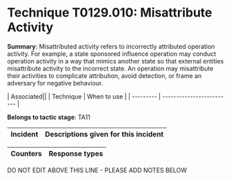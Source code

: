 # Technique T0129.010: Misattribute Activity

**Summary**: Misattributed activity refers to incorrectly attributed operation activity. For example, a state sponsored influence operation may conduct operation activity in a way that mimics another state so that external entities misattribute activity to the incorrect state. An operation may misattribute their activities to complicate attribution, avoid detection, or frame an adversary for negative behaviour.


| Associated||
| Technique | When to use |
| --------- | ------------------------- |


**Belongs to tactic stage**: TA11


| Incident | Descriptions given for this incident |
| -------- | -------------------- |



| Counters | Response types |
| -------- | -------------- |


DO NOT EDIT ABOVE THIS LINE - PLEASE ADD NOTES BELOW